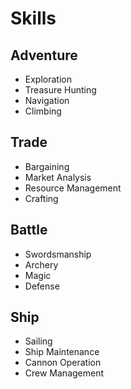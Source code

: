 # Skills

## Adventure
- Exploration
- Treasure Hunting
- Navigation
- Climbing

## Trade
- Bargaining
- Market Analysis
- Resource Management
- Crafting

## Battle
- Swordsmanship
- Archery
- Magic
- Defense

## Ship
- Sailing
- Ship Maintenance
- Cannon Operation
- Crew Management